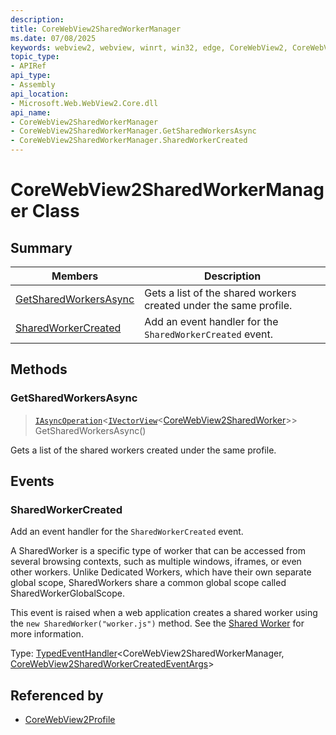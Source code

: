 ```yaml
---
description: 
title: CoreWebView2SharedWorkerManager
ms.date: 07/08/2025
keywords: webview2, webview, winrt, win32, edge, CoreWebView2, CoreWebView2Controller, browser control, edge html, CoreWebView2SharedWorkerManager
topic_type:
- APIRef
api_type:
- Assembly
api_location:
- Microsoft.Web.WebView2.Core.dll
api_name:
- CoreWebView2SharedWorkerManager
- CoreWebView2SharedWorkerManager.GetSharedWorkersAsync
- CoreWebView2SharedWorkerManager.SharedWorkerCreated
---
```


# CoreWebView2SharedWorkerManager Class



## Summary

Members|Description
--|--
[GetSharedWorkersAsync](#getsharedworkersasync) | Gets a list of the shared workers created under the same profile.
[SharedWorkerCreated](#sharedworkercreated) | Add an event handler for the `SharedWorkerCreated` event.



## Methods

### GetSharedWorkersAsync

> [`IAsyncOperation`](/uwp/api/Windows.Foundation.IAsyncOperation-1)&lt;[`IVectorView`](/uwp/api/Windows.Foundation.Collections.IVectorView-1)&lt;[CoreWebView2SharedWorker](corewebview2sharedworker.md)&gt;&gt; GetSharedWorkersAsync()

Gets a list of the shared workers created under the same profile.


## Events

### SharedWorkerCreated

Add an event handler for the `SharedWorkerCreated` event.

A SharedWorker is a specific type of worker that can be accessed from several browsing contexts, such as multiple windows, iframes, or even other workers. Unlike Dedicated Workers, which have their own separate global scope, SharedWorkers share a common global scope called SharedWorkerGlobalScope.

This event is raised when a web application creates a shared worker using the `new SharedWorker("worker.js")` method. See the
[Shared Worker](https://developer.mozilla.org/docs/Web/API/SharedWorker) for more information.


Type: [TypedEventHandler](/uwp/api/Windows.Foundation.TypedEventHandler-2)&lt;CoreWebView2SharedWorkerManager, [CoreWebView2SharedWorkerCreatedEventArgs](corewebview2sharedworkercreatedeventargs.md)&gt;



## Referenced by

- [CoreWebView2Profile](corewebview2profile.md)
